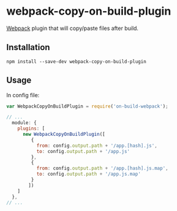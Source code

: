 # webpack-copy-on-build-plugin

[Webpack](http://webpack.github.io/) plugin that will copy/paste files after build.

## Installation

```
npm install --save-dev webpack-copy-on-build-plugin
```

## Usage

In config file:

``` javascript
var WebpackCopyOnBuildPlugin = require('on-build-webpack');

// ...
  module: {
    plugins: [
      new WebpackCopyOnBuildPlugin([
         {
           from: config.output.path + '/app.[hash].js',
           to: config.output.path + '/app.js'
         },
         {
           from: config.output.path + '/app.[hash].js.map',
           to: config.output.path + '/app.js.map'
         }
        ])
    ]
  },
// ...
```
